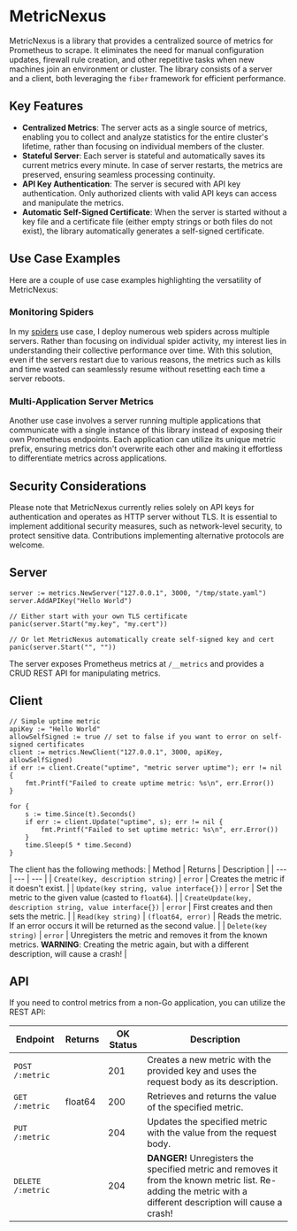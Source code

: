 # MetricNexus

MetricNexus is a library that provides a centralized source of metrics for Prometheus to scrape. It eliminates the need for manual configuration updates, firewall rule creation, and other repetitive tasks when new machines join an environment or cluster.
The library consists of a server and a client, both leveraging the `fiber` framework for efficient performance.

## Key Features
- **Centralized Metrics**: The server acts as a single source of metrics, enabling you to collect and analyze statistics for the entire cluster's lifetime, rather than focusing on individual members of the cluster. 
- **Stateful Server**: Each server is stateful and automatically saves its current metrics every minute. In case of server restarts, the metrics are preserved, ensuring seamless processing continuity.
- **API Key Authentication**: The server is secured with API key authentication. Only authorized clients with valid API keys can access and manipulate the metrics.
- **Automatic Self-Signed Certificate**: When the server is started without a key file and a certificate file (either empty strings or both files do not exist), the library automatically generates a self-signed certificate. 

## Use Case Examples
Here are a couple of use case examples highlighting the versatility of MetricNexus:

### Monitoring Spiders
In my [spiders](https://github.com/toxyl/spider) use case, I deploy numerous web spiders across multiple servers. Rather than focusing on individual spider activity, my interest lies in understanding their collective performance over time. With this solution, even if the servers restart due to various reasons, the metrics such as kills and time wasted can seamlessly resume without resetting each time a server reboots.

### Multi-Application Server Metrics
Another use case involves a server running multiple applications that communicate with a single instance of this library instead of exposing their own Prometheus endpoints. Each application can utilize its unique metric prefix, ensuring metrics don't overwrite each other and making it effortless to differentiate metrics across applications.

## Security Considerations
Please note that MetricNexus currently relies solely on API keys for authentication and operates as HTTP server without TLS. It is essential to implement additional security measures, such as network-level security, to protect sensitive data. Contributions implementing alternative protocols  are welcome.

## Server
```golang
server := metrics.NewServer("127.0.0.1", 3000, "/tmp/state.yaml")
server.AddAPIKey("Hello World")

// Either start with your own TLS certificate 
panic(server.Start("my.key", "my.cert"))

// Or let MetricNexus automatically create self-signed key and cert
panic(server.Start("", ""))
```
The server exposes Prometheus metrics at `/__metrics` and provides a CRUD REST API for manipulating metrics.

## Client
```golang
// Simple uptime metric
apiKey := "Hello World"
allowSelfSigned := true // set to false if you want to error on self-signed certificates
client := metrics.NewClient("127.0.0.1", 3000, apiKey, allowSelfSigned)
if err := client.Create("uptime", "metric server uptime"); err != nil {
    fmt.Printf("Failed to create uptime metric: %s\n", err.Error())
}

for {
    s := time.Since(t).Seconds()
    if err := client.Update("uptime", s); err != nil {
        fmt.Printf("Failed to set uptime metric: %s\n", err.Error())
    }
    time.Sleep(5 * time.Second)
}
```

The client has the following methods:
| Method | Returns | Description |
| --- | --- | --- |
| `Create(key, description string)` | `error` | Creates the metric if it doesn't exist. |
| `Update(key string, value interface{})` | `error` | Set the metric to the given value (casted to `float64`). |
| `CreateUpdate(key, description string, value interface{})` | `error` | First creates and then sets the metric. |
| `Read(key string)` | `(float64, error)` | Reads the metric. If an error occurs it will be returned as the second value. |
| `Delete(key string)` | `error` | Unregisters the metric and removes it from the known metrics. **WARNING**: Creating the metric again, but with a different description, will cause a crash!  |

## API
If you need to control metrics from a non-Go application, you can utilize the REST API:

| Endpoint | Returns | OK Status | Description |
| --- | --- | --- | --- |
| `POST /:metric` | | 201 | Creates a new metric with the provided key and uses the request body as its description. |
| `GET /:metric` | float64 | 200 | Retrieves and returns the value of the specified metric. |
| `PUT /:metric` | | 204 | Updates the specified metric with the value from the request body. |
| `DELETE /:metric` | | 204 | **DANGER!** Unregisters the specified metric and removes it from the known metric list. Re-adding the metric with a different description will cause a crash! |
